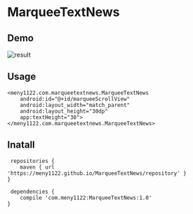 # MarqueeTextNews

## Demo
![result](https://github.com/meny1122/MarqueeTextNews/blob/media/marqueesample.gif)

## Usage

    <meny1122.com.marqueetextnews.MarqueeTextNews
        android:id="@+id/marqueeScrollView"
        android:layout_width="match_parent"
        android:layout_height="30dp"
        app:textHeight="30">
    </meny1122.com.marqueetextnews.MarqueeTextNews>

## Inatall
     repositories {
        maven { url 'https://meny1122.github.io/MarqueeTextNews/repository' }
    }

     dependencies {
        compile 'com.meny1122:MarqueeTextNews:1.0'
    }
